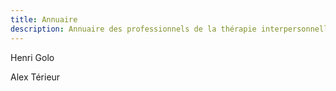 ```yaml
---
title: Annuaire
description: Annuaire des professionnels de la thérapie interpersonnelle.
---
```

 Henri Golo

 Alex Térieur
